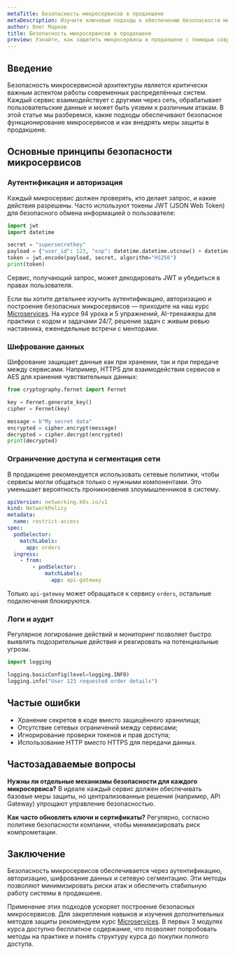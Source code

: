 ```yaml
---
metaTitle: Безопасность микросервисов в продакшене
metaDescription: Изучите ключевые подходы к обеспечению безопасности микросервисов в продакшн-среде, включая аутентификацию, авторизацию и шифрование данных
author: Олег Марков
title: Безопасность микросервисов в продакшене
preview: Узнайте, как защитить микросервисы в продакшене с помощью современных методов аутентификации, авторизации и безопасного обмена данными
---
```


## Введение

Безопасность микросервисной архитектуры является критически важным аспектом работы современных распределённых систем. Каждый сервис взаимодействует с другими через сеть, обрабатывает пользовательские данные и может быть уязвим к различным атакам. В этой статье мы разберемся, какие подходы обеспечивают безопасное функционирование микросервисов и как внедрять меры защиты в продакшене.

## Основные принципы безопасности микросервисов

### Аутентификация и авторизация

Каждый микросервис должен проверять, кто делает запрос, и какие действия разрешены. Часто используют токены JWT (JSON Web Token) для безопасного обмена информацией о пользователе:

```python
import jwt
import datetime

secret = "supersecretkey"
payload = {"user_id": 123, "exp": datetime.datetime.utcnow() + datetime.timedelta(hours=1)}
token = jwt.encode(payload, secret, algorithm="HS256")
print(token)
```

Сервис, получающий запрос, может декодировать JWT и убедиться в правах пользователя.

Если вы хотите детальнее изучить аутентификацию, авторизацию и построение безопасных микросервисов — приходите на наш курс [Microservices](https://purpleschool.ru/course/microservices?utm_source=knowledgebase&utm_medium=article&utm_campaign=Bezopasnost_mikroservisov_v_prodakshene). На курсе 94 урока и 5 упражнений, AI-тренажеры для практики с кодом и задачами 24/7, решение задач с живым ревью наставника, еженедельные встречи с менторами.

### Шифрование данных

Шифрование защищает данные как при хранении, так и при передаче между сервисами. Например, HTTPS для взаимодействия сервисов и AES для хранения чувствительных данных:

```python
from cryptography.fernet import Fernet

key = Fernet.generate_key()
cipher = Fernet(key)

message = b"My secret data"
encrypted = cipher.encrypt(message)
decrypted = cipher.decrypt(encrypted)
print(decrypted)
```

### Ограничение доступа и сегментация сети

В продакшене рекомендуется использовать сетевые политики, чтобы сервисы могли общаться только с нужными компонентами. Это уменьшает вероятность проникновения злоумышленников в систему.

```yaml
apiVersion: networking.k8s.io/v1
kind: NetworkPolicy
metadata:
  name: restrict-access
spec:
  podSelector:
    matchLabels:
      app: orders
  ingress:
    - from:
        - podSelector:
            matchLabels:
              app: api-gateway
```

Только `api-gateway` может обращаться к сервису `orders`, остальные подключения блокируются.

### Логи и аудит

Регулярное логирование действий и мониторинг позволяет быстро выявлять подозрительные действия и реагировать на потенциальные угрозы.

```python
import logging

logging.basicConfig(level=logging.INFO)
logging.info("User 123 requested order details")
```

## Частые ошибки

* Хранение секретов в коде вместо защищённого хранилища;
* Отсутствие сетевых ограничений между сервисами;
* Игнорирование проверки токенов и прав доступа;
* Использование HTTP вместо HTTPS для передачи данных.

## Частозадаваемые вопросы

**Нужны ли отдельные механизмы безопасности для каждого микросервиса?**
В идеале каждый сервис должен обеспечивать базовые меры защиты, но централизованные решения (например, API Gateway) упрощают управление безопасностью.

**Как часто обновлять ключи и сертификаты?**
Регулярно, согласно политике безопасности компании, чтобы минимизировать риск компрометации.

## Заключение

Безопасность микросервисов обеспечивается через аутентификацию, авторизацию, шифрование данных и сетевую сегментацию. Эти методы позволяют минимизировать риски атак и обеспечить стабильную работу системы в продакшене.

Применение этих подходов ускоряет построение безопасных микросервисов. Для закрепления навыков и изучения дополнительных методов защиты рекомендуем курс [Microservices](https://purpleschool.ru/course/microservices?utm_source=knowledgebase&utm_medium=article&utm_campaign=Bezopasnost_mikroservisov_v_prodakshene).
В первых 3 модулях курса доступно бесплатное содержание, что позволяет попробовать методы на практике и понять структуру курса до покупки полного доступа.
